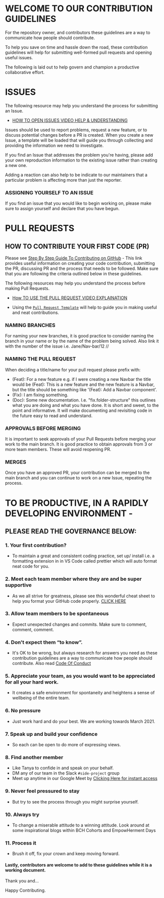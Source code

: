 # WELCOME TO OUR CONTRIBUTION GUIDELINES


For the repository owner, and contributors these guidelines are a way to communicate how people should contribute.

To help you save on time and hassle down the road,  these contribution guidelines will help for submitting well-formed pull requests and opening useful issues.

The following is laid out to help govern and champion a productive collaborative effort.

# ISSUES
The following resource may help you understand the process for submitting an Issue.
 * [HOW TO OPEN ISSUES VIDEO HELP & UNDERSTANDING](https://www.youtube.com/watch?v=YshvUGgF_3o)

Issues should be used to report problems, request a new feature, or to discuss potential changes before a PR is created. When you create a new Issue, a template will be loaded that will guide you through collecting and providing the information we need to investigate.

If you find an Issue that addresses the problem you're having, please add your own reproduction information to the existing issue rather than creating a new one. 

Adding a reaction can also help to be indicate to our maintainers that a particular problem is affecting more than just the reporter.

### ASSIGNING YOURSELF TO AN ISSUE
If you find an issue that you would like to begin working on, please make sure to assign yourself and declare that you have begun.
 

# PULL REQUESTS
## HOW TO CONTRIBUTE YOUR FIRST CODE (PR)
Please see [Step By Step Guide To Contributing on GitHub](https://www.dataschool.io/how-to-contribute-on-github/) - This link provides useful information on creating your code contribution, submitting the PR, discussing PR and the process that needs to be followed. Make sure that you are following the criteria outlined below in these guidelines.

The following resources may help you understand the process before making Pull Requests.
* [How TO USE THE PULL REQUEST VIDEO EXPLAINATION](https://youtu.be/rgbCcBNZcdQ) 

* Using the [`Pull Request Template`](docs/PULL_REQUEST_TEMPLATE.md) will help to guide you in making useful and neat contributions.

### NAMING BRANCHES
For naming your new branches, it is good practice to consider naming the branch in your name or by the name of the problem being solved. Also link it with the number of the issue i.e. Jane/Nav-bar/12 
<yourName>/<featureName>/<issueNumber>
 
### NAMING THE PULL REQUEST
When deciding a title/name for your pull request please prefix with:

+ (Feat): For a new feature e.g. if I were creating a new Navbar the title would be (Feat): This is a new feature and the new feature is a Navbar, but the title should be something like '(Feat): Add a Navbar component'.
+ (Fix): I am fixing something.
+ (Doc): Some new documentation.
I.e. "fix.folder-structure" this outlines what you are doing and what you have done. It is short and sweet, to the point and informative. It will make documenting and revisiting code in the future easy to read and understand.
 
### APPROVALS BEFORE MERGING 
It is important to seek approvals of your Pull Requests before merging your work to the main branch. It is good practice to obtain approvals from 3 or more team members. These will avoid reopening PR.
 
### MERGES
Once you have an approved PR, your contribution can be merged to the main branch and you can continue to work on a new Issue, repeating the process.

# TO BE PRODUCTIVE, IN A RAPIDLY DEVELOPING ENVIRONMENT - 
## PLEASE READ THE GOVERNANCE BELOW:
 
### 1. Your first contribution?  
- To maintain a great and consistent coding practice, set up/ install i.e. a formatting extension in in VS Code called prettier which will auto format neat code for you. 


### 2. Meet each team member where they are and be super supportive
- As we all strive for greatness, please see this wonderful cheat sheet to help you format your GitHub code properly. [CLICK HERE](https://github.com/adam-p/markdown-here/wiki/Markdown-Cheatsheet)

### 3. Allow team members to be spontaneous
- Expect unexpected changes and commits. Make sure to comment, comment, comment.

### 4. Don't expect them “to know”. 
- It's OK to be wrong, but always research for answers you need as these contribution guidelines are a way to communicate how people should contribute. 
Also read [Code Of Conduct](https://github.com/tanyapowell/restaurant-reviews/blob/add-code-of-conduct-1/CODE_OF_CONDUCT.md)

### 5. Appreciate your team, as you would want to be appreciated for all your hard work. 
- It creates a safe environment for spontaneity and heightens a sense of wellbeing of the entire team.

### 6. No pressure 
- Just work hard and do your best. We are working towards March 2021.

### 7. Speak up and build your confidence 
- So each can be open to do more of expressing views. 

### 8. Find another member 
- Like Tanya to confide in and speak on your behalf. 
- DM any of our team in the Slack `#side-project` group
- Meet up anytime in our Google Meet by [Clicking Here for instant access](https://meet.google.com/pwb-uufh-fzj)

### 9. Never feel pressured to stay 
- But try to see the process through you might surprise yourself. 

### 10. Always try 
- To change a miserable attitude to a winning attitude. Look around at some inspirational blogs within BCH Cohorts and EmpowHerment Days

### 11. Process it 
- Brush it off, fix your crown and keep moving forward.

#### Lastly, contributors are welcome to add to these guidelines while it is a working document.

Thank you and...

Happy Contributing.

